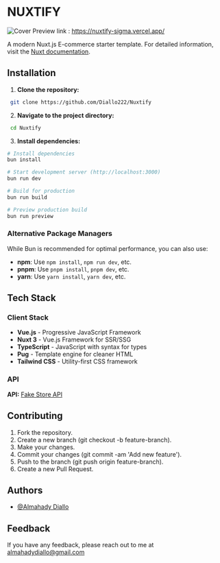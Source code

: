 # NUXTIFY
![Cover](https://github.com/user-attachments/assets/1b600171-3231-4321-86b8-238f9e9867eb)
Preview link : https://nuxtify-sigma.vercel.app/

A modern Nuxt.js E-commerce starter template. For detailed information, visit the [Nuxt documentation](https://nuxt.com/docs/getting-started/introduction).

## Installation

1. **Clone the repository:**

```bash
 git clone https://github.com/Diallo222/Nuxtify
```

2. **Navigate to the project directory:**

```bash
 cd Nuxtify
```

3. **Install dependencies:**

```bash
# Install dependencies
bun install

# Start development server (http://localhost:3000)
bun run dev

# Build for production
bun run build

# Preview production build
bun run preview
```

### Alternative Package Managers

While Bun is recommended for optimal performance, you can also use:

- **npm**: Use `npm install`, `npm run dev`, etc.
- **pnpm**: Use `pnpm install`, `pnpm dev`, etc.
- **yarn**: Use `yarn install`, `yarn dev`, etc.

## Tech Stack

### Client Stack
- **Vue.js** - Progressive JavaScript Framework
- **Nuxt 3** - Vue.js Framework for SSR/SSG
- **TypeScript** - JavaScript with syntax for types
- **Pug** - Template engine for cleaner HTML
- **Tailwind CSS** - Utility-first CSS framework

### API

**API:** [Fake Store API](https://fakestoreapi.com/)

## Contributing

1. Fork the repository.
2. Create a new branch (git checkout -b feature-branch).
3. Make your changes.
4. Commit your changes (git commit -am 'Add new feature').
5. Push to the branch (git push origin feature-branch).
6. Create a new Pull Request.

## Authors

- [@Almahady Diallo](https://github.com/Diallo222/)


## Feedback

If you have any feedback, please reach out to me at almahadydiallo@gmail.com

